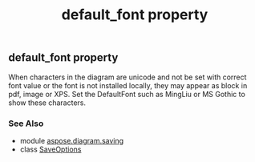 ﻿---
title: default_font property
second_title: Aspose.Diagram for Python via .NET API References
description: 
type: docs
weight: 40
url: /python-net/aspose.diagram.saving/saveoptions/default_font/
is_root: false
---

## default_font property


When characters in the diagram are unicode and not be set with correct font value or the font is not installed locally,
they may appear as block in pdf, image or XPS.
Set the DefaultFont such as MingLiu or MS Gothic to show these characters.

### See Also
* module [aspose.diagram.saving](../../)
* class [SaveOptions](/diagram/python-net/aspose.diagram.saving/saveoptions)
